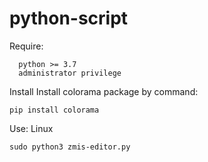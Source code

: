 # python-script
Require:
```
  python >= 3.7
  administrator privilege
```
Install
  Install colorama package by command: 
  ```
  pip install colorama
  ```
Use:
  Linux
  ```
  sudo python3 zmis-editor.py
  ```
